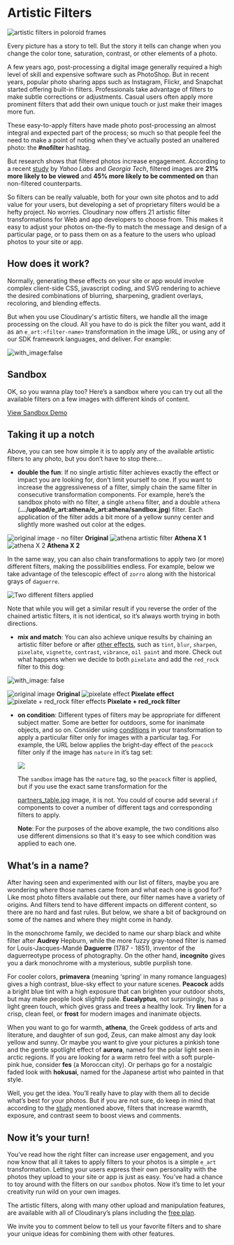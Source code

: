 # Artistic Filters

![artistic filters in poloroid frames](https://res.cloudinary.com/cloudinary/image/upload/w_700/blog_poloroid_filters_wide.jpg)

Every picture has a story to tell. But the story it tells can change when you change the color tone, saturation, contrast, or other elements of a photo.

A few years ago, post-processing a digital image generally required a high level of skill and expensive software such as PhotoShop. But in recent years, popular photo sharing apps such as Instagram, Flickr, and Snapchat started offering built-in filters. Professionals take advantage of filters to make subtle corrections or adjustments. Casual users often apply more prominent filters that add their own unique touch or just make their images more fun.

These easy-to-apply filters have made photo post-processing an almost integral and expected part of the process; so much so that people feel the need to make a point of noting when they've actually posted an unaltered photo: the **\#nofilter** hashtag.

But research shows that filtered photos increase engagement. According to a recent [study](http://comp.social.gatech.edu/papers/icwsm15.why.bakhshi.pdf) by _Yahoo Labs_ and _Georgia Tech_, filtered images are **21% more likely to be viewed** and **45% more likely to be commented on** than non-filtered counterparts.

So filters can be really valuable, both for your own site photos and to add value for your users, but developing a set of proprietary filters would be a hefty project. No worries. Cloudinary now offers 21 artistic filter transformations for Web and app developers to choose from. This makes it easy to adjust your photos on-the-fly to match the message and design of a particular page, or to pass them on as a feature to the users who upload photos to your site or app.

## How does it work?

Normally, generating these effects on your site or app would involve complex client-side CSS, javascript coding, and SVG rendering to achieve the desired combinations of blurring, sharpening, gradient overlays, recoloring, and blending effects.

But when you use Cloudinary's artistic filters, we handle all the image processing on the cloud. All you have to do is pick the filter you want, add it as an `e_art:<filter-name>` transformation in the image URL, or using any of our SDK framework languages, and deliver. For example:

![with\_image:false](https://res.cloudinary.com/demo/image/upload/e_art:red_rock/bicycle.jpg)

## Sandbox

OK, so you wanna play too? Here’s a sandbox where you can try out all the available filters on a few images with different kinds of content.

[View Sandbox Demo](https://codepen.io/cloudinary/live/EZYmgz/)

## Taking it up a notch

Above, you can see how simple it is to apply any of the available artistic filters to any photo, but you don’t have to stop there...

* **double the fun**: If no single artistic filter achieves exactly the effect or impact you are looking for, don’t limit yourself to one. If you want to increase the aggressiveness of a filter, simply chain the same filter in consecutive transformation components. For example, here’s the sandbox photo with no filter, a single `athena` filter, and a double `athena` \(**.../upload/e\_art:athena/e\_art:athena/sandbox.jpg**\) filter. Each application of the filter adds a bit more of a yellow sunny center and slightly more washed out color at the edges.  

![original image - no filter](https://res.cloudinary.com/demo/image/upload/w_200/sandbox.jpg) **Original** ![athena artistic filter](https://res.cloudinary.com/demo/image/upload/w_200/e_art:athena/sandbox.jpg) **Athena X 1** ![athena X 2](https://res.cloudinary.com/demo/image/upload/w_200/e_art:athena/e_art:athena/sandbox.jpg) **Athena X 2**

In the same way, you can also chain transformations to apply two \(or more\) different filters, making the possibilities endless. For example, below we take advantage of the telescopic effect of `zorro` along with the historical grays of `daguerre`.

![Two different filters applied](https://res.cloudinary.com/demo/image/upload/e_art:zorro/e_art:daguerre/w_300/sandbox.jpg)

Note that while you will get a similar result if you reverse the order of the chained artistic filters, it is not identical, so it’s always worth trying in both directions.

* **mix and match**: You can also achieve unique results by chaining an artistic filter before or after [other effects](https://github.com/cloudinary-developers/canadian-music-week-hackathon-guide-/tree/39a9b1c59498323c6876cd302c24ff20894ab40f/documentation/image_transformations/README.md#applying_image_effects_and_filters), such as `tint`, `blur`, `sharpen`, `pixelate`, `vignette`, `contrast`, `vibrance`, `oil paint` and more. Check out what happens when we decide to both `pixelate` and add the `red_rock` filter to this dog:

![with\_image: false](https://res.cloudinary.com/demo/image/upload/w_200/e_pixelate:3/e_art:red_rock/dog.jpg)

![original image](https://res.cloudinary.com/demo/image/upload/w_200/dog.jpg) **Original** ![pixelate effect](https://res.cloudinary.com/demo/image/upload/w_200/e_pixelate:3/dog.jpg) **Pixelate effect** ![pixelate + red\_rock filter effects](https://res.cloudinary.com/demo/image/upload/w_200/e_pixelate:3/e_art:red_rock/dog.jpg) **Pixelate + red\_rock filter**

* **on condition**: Different types of filters may be appropriate for different subject matter. Some are better for outdoors, some for inanimate objects, and so on. Consider using [conditions](https://cloudinary.com/documentation/image_transformations#specifying_conditions) in your transformation to apply a particular filter only for images with a particular tag. For example, the URL below applies the bright-day effect of the `peacock` filter only if the image has `nature` in it’s tag set:

  ![](https://res.cloudinary.com/demo/image/upload/if_!nature!_in_tags,c_fill,h_160,w_240,e_art:peacock/if_else,c_fill,h_400,w_600/sandbox.jpg)

  The `sandbox` image has the `nature` tag, so the `peacock` filter is applied, but if you use the exact same transformation for the

  [partners\_table.jpg](https://res.cloudinary.com/demo/image/upload/if_!nature!_in_tags,c_fill,h_160,w_240,e_art:peacock/if_else,c_fill,h_400,w_600/partners_table.jpg) image, it is not. You could of course add several `if` components to cover a number of different tags and corresponding filters to apply.

  **Note**: For the purposes of the above example, the two conditions also use different dimensions so that it's easy to see which condition was applied to each one.

## What’s in a name?

After having seen and experimented with our list of filters, maybe you are wondering where those names came from and what each one is good for? Like most photo filters available out there, our filter names have a variety of origins. And filters tend to have different impacts on different content, so there are no hard and fast rules. But below, we share a bit of background on some of the names and where they might come in handy.

In the monochrome family, we decided to name our sharp black and white filter after **Audrey** Hepburn, while the more fuzzy gray-toned filter is named for Louis-Jacques-Mandé **Daguerre** \(1787 - 1851\), inventor of the daguerreotype process of photography. On the other hand, **incognito** gives you a dark monochrome with a mysterious, subtle purplish tone.

For cooler colors, **primavera** \(meaning ‘spring’ in many romance languages\) gives a high contrast, blue-sky effect to your nature scenes. **Peacock** adds a bright blue tint with a high exposure that can brighten your outdoor shots, but may make people look slightly pale. **Eucalyptus**, not surprisingly, has a light green touch, which gives grass and trees a healthy look. Try **linen** for a crisp, clean feel, or **frost** for modern images and inanimate objects.

When you want to go for warmth, **athena**, the Greek goddess of arts and literature, and daughter of sun god, Zeus, can make almost any day look yellow and sunny. Or maybe you want to give your pictures a pinkish tone and the gentle spotlight effect of **aurora**, named for the polar light seen in arctic regions. If you are looking for a warm retro feel with a soft purple-pink hue, consider **fes** \(a Moroccan city\). Or perhaps go for a nostalgic faded look with **hokusai**, named for the Japanese artist who painted in that style.

Well, you get the idea. You’ll really have to play with them all to decide what’s best for your photos. But if you are not sure, do keep in mind that according to the [study](http://comp.social.gatech.edu/papers/icwsm15.why.bakhshi.pdf) mentioned above, filters that increase warmth, exposure, and contrast seem to boost views and comments.

## Now it’s your turn!

You’ve read how the right filter can increase user engagement, and you now know that all it takes to apply filters to your photos is a simple `e_art` transformation. Letting your users express their own personality with the photos they upload to your site or app is just as easy. You’ve had a chance to toy around with the filters on our `sandbox` photos. Now it’s time to let your creativity run wild on your own images.

The artistic filters, along with many other upload and manipulation features, are available with all of Cloudinary’s plans including the [free plan](https://cloudinary.com/signup).

We invite you to comment below to tell us your favorite filters and to share your unique ideas for combining them with other features.

